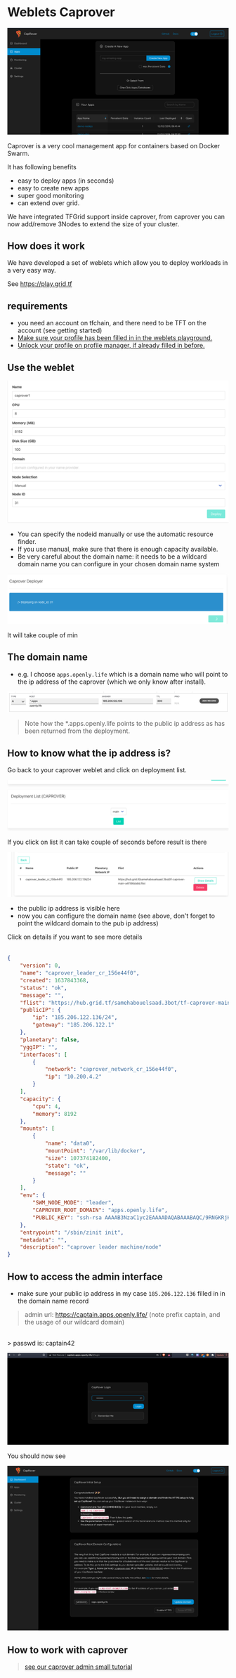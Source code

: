 # Weblets Caprover

![](img/caprover_1.png)

Caprover is a very cool management app for containers based on Docker Swarm.

It has following benefits

- easy to deploy apps (in seconds)
- easy to create new apps
- super good monitoring
- can extend over grid.

We have integrated TFGrid support inside caprover, from caprover you can now add/remove 3Nodes to extend the size of your cluster.

## How does it work

We have developed a set of weblets which allow you to deploy workloads in a very easy way.

See https://play.grid.tf

## requirements

- you need an account on tfchain, and there need to be TFT on the account (see getting started)
- [Make sure your profile has been filled in in the weblets playground.](weblets_profile_manager)
- [Unlock your profile on profile manager, if already filled in before.](profile_manager_unlock)

## Use the weblet

![](img/weblet_form_caprover.png)

- You can specify the nodeid manually or use the automatic resource finder.
- If you use manual, make sure that there is enough capacity available.
- Be very careful about the domain name: it needs to be a wildcard domain name you can configure in your chosen domain name system

![](img/caprover_deploying.png)

It will take couple of min

## The domain name

- e.g. I choose ```apps.openly.life``` which is a domain name who will point to the ip address of the caprover (which we only know after install).

![](img/domain_name_caprover_config.png)


> Note how the *.apps.openly.life points to the public ip address as has been returned from the deployment.

## How to know what the ip address is?

Go back to your caprover weblet and click on deployment list.

![](img/deploymentlist_caprover.png)

If you click on list it can take couple of seconds before result is there

![](img/caprover_detail_weblet.png)

- the public ip address is visible here
- now you can configure the domain name (see above, don't forget to point the wildcard domain to the pub ip address)

Click on details if you want to see more details

```json

{
    "version": 0,
    "name": "caprover_leader_cr_156e44f0",
    "created": 1637843368,
    "status": "ok",
    "message": "",
    "flist": "https://hub.grid.tf/samehabouelsaad.3bot/tf-caprover-main-a4f186da8d.flist",
    "publicIP": {
        "ip": "185.206.122.136/24",
        "gateway": "185.206.122.1"
    },
    "planetary": false,
    "yggIP": "",
    "interfaces": [
        {
            "network": "caprover_network_cr_156e44f0",
            "ip": "10.200.4.2"
        }
    ],
    "capacity": {
        "cpu": 4,
        "memory": 8192
    },
    "mounts": [
        {
            "name": "data0",
            "mountPoint": "/var/lib/docker",
            "size": 107374182400,
            "state": "ok",
            "message": ""
        }
    ],
    "env": {
        "SWM_NODE_MODE": "leader",
        "CAPROVER_ROOT_DOMAIN": "apps.openly.life",
        "PUBLIC_KEY": "ssh-rsa AAAAB3NzaC1yc2EAAAADAQABAAABAQC/9RNGKRjHvViunSOXhBF7EumrWvmqAAVJSrfGdLaVasgaYK6tkTRDzpZNplh3Tk1aowneXnZffygzIIZ82FWQYBo04IBWwFDOsCawjVbuAfcd9ZslYEYB3QnxV6ogQ4rvXnJ7IHgm3E3SZvt2l45WIyFn6ZKuFifK1aXhZkxHIPf31q68R2idJ764EsfqXfaf3q8H3u4G0NjfWmdPm9nwf/RJDZO+KYFLQ9wXeqRn6u/mRx+u7UD+Uo0xgjRQk1m8V+KuLAmqAosFdlAq0pBO8lEBpSebYdvRWxpM0QSdNrYQcMLVRX7IehizyTt+5sYYbp6f11WWcxLx0QDsUZ/J"
    },
    "entrypoint": "/sbin/zinit init",
    "metadata": "",
    "description": "caprover leader machine/node"
}
```



## How to access the admin interface

- make sure your public ip address in my case ```185.206.122.136``` filled in in the domain name record

> admin url: https://captain.apps.openly.life/   (note prefix captain, and the usage of our wildcard domain)
<br>
> passwd is: captain42

![](img/caprover_login.png)

You should now see

![](img/captain_login+weblet_caprover_.png)


## How to work with caprover

> [see our caprover admin small tutorial](weblets_caprover_admin)